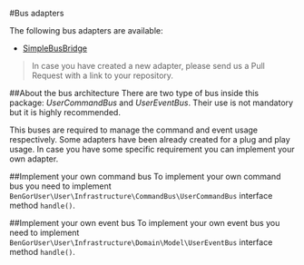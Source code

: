 #Bus adapters

The following bus adapters are available:

* [SimpleBusBridge](https://github.com/BenGorUser/SimpleBusBridge)

> In case you have created a new adapter, please send us a Pull Request with a link to your repository.

##About the bus architecture
There are two type of bus inside this package: *UserCommandBus* and *UserEventBus*. Their use is not mandatory but it
is highly recommended.

This buses are required to manage the command and event usage respectively. Some adapters have been
already created for a plug and play usage. In case you have some specific requirement you can implement your own adapter.

##Implement your own command bus
To implement your own command bus you need to implement `BenGorUser\User\Infrastructure\CommandBus\UserCommandBus` interface method
`handle()`.

##Implement your own event bus
To implement your own event bus you need to implement `BenGorUser\User\Infrastructure\Domain\Model\UserEventBus` interface method
`handle()`.
